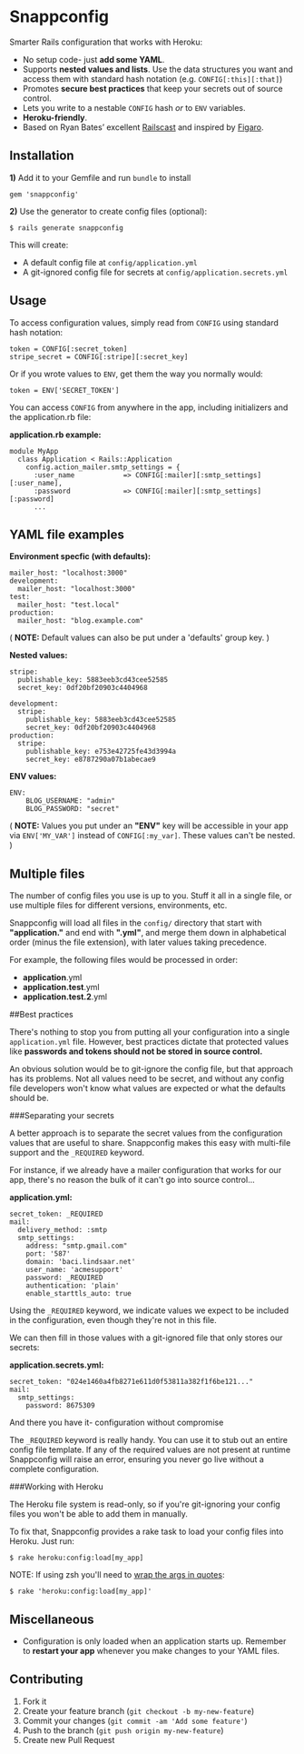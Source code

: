 # Snappconfig

Smarter Rails configuration that works with Heroku:

- No setup code- just **add some YAML**.
- Supports **nested values and lists**. Use the data structures you want and access them with standard hash notation (e.g. `CONFIG[:this][:that]`)
- Promotes **secure best practices** that keep your secrets out of source control.
- Lets you write to a nestable `CONFIG` hash *or* to  `ENV` variables.
- **Heroku-friendly**.
- Based on Ryan Bates’ excellent [Railscast](http://railscasts.com/episodes/85-yaml-configuration-revised) and inspired by [Figaro](https://github.com/laserlemon/figaro).

## Installation



**1)** Add it to your Gemfile and run `bundle` to install

    gem 'snappconfig'

**2)** Use the generator to create config files (optional):

    $ rails generate snappconfig

This will create:  

- A default config file at `config/application.yml`
- A git-ignored config file for secrets at `config/application.secrets.yml`




## Usage

To access configuration values, simply read from `CONFIG` using standard hash notation:

    token = CONFIG[:secret_token]
    stripe_secret = CONFIG[:stripe][:secret_key]

Or if you wrote values to `ENV`, get them the way you normally would:

    token = ENV['SECRET_TOKEN']

You can access `CONFIG` from anywhere in the app, including initializers and the application.rb file:

**application.rb example:**

    module MyApp
      class Application < Rails::Application
        config.action_mailer.smtp_settings = {
          :user_name            => CONFIG[:mailer][:smtp_settings][:user_name],
          :password             => CONFIG[:mailer][:smtp_settings][:password]
          ...



## YAML file examples



**Environment specfic (with defaults):**

    mailer_host: "localhost:3000"
    development:
      mailer_host: "localhost:3000"
    test:
      mailer_host: "test.local"
    production:
      mailer_host: "blog.example.com"
( **NOTE:** Default values can also be put under a 'defaults' group key. )

**Nested values:**

    stripe:
      publishable_key: 5883eeb3cd43cee52585
      secret_key: 0df20bf20903c4404968

    development:
      stripe:
        publishable_key: 5883eeb3cd43cee52585
        secret_key: 0df20bf20903c4404968      
    production:
      stripe:
        publishable_key: e753e42725fe43d3994a
        secret_key: e8787290a07b1abecae9


**ENV values:**

    ENV:
        BLOG_USERNAME: "admin"
        BLOG_PASSWORD: "secret"

( **NOTE:** Values you put under an **"ENV"** key will be accessible in your app via `ENV['MY_VAR']` instead of `CONFIG[:my_var]`. These values can't be nested. )  



## Multiple files

The number of config files you use is up to you. Stuff it all in a single file, or use multiple files for different versions, environments, etc.

Snappconfig will load all files in the `config/` directory that start with **"application."** and end with **".yml"**, and merge them down in alphabetical order (minus the file extension), with later values taking precedence.

For example, the following files would be processed in order:

- **application**.yml
- **application.test**.yml
- **application.test.2**.yml


<a name='best_practices'/>
##Best practices


There's nothing to stop you from putting all your configuration into a single `application.yml` file. However, best practices dictate that protected values like **passwords and tokens should not be stored in source control.**

An obvious solution would be to git-ignore the config file, but that approach has its problems. Not all values need to be secret, and without any config file developers won't know what values are expected or what the defaults should be.

###Separating your secrets

A better approach is to separate the secret values from the configuration values that are useful to share. Snappconfig makes this easy with multi-file support and the `_REQUIRED` keyword.


For instance, if we already have a mailer configuration that works for our app, there's no reason the bulk of it can't go into source control...


**application.yml:**

    secret_token: _REQUIRED
    mail:
      delivery_method: :smtp
      smtp_settings:
        address: "smtp.gmail.com"
        port: '587'
        domain: 'baci.lindsaar.net'
        user_name: 'acmesupport'
        password: _REQUIRED
        authentication: 'plain'
        enable_starttls_auto: true

Using the `_REQUIRED` keyword, we indicate values we expect to be included in the configuration, even though they're not in this file.

We can then fill in those values with a git-ignored file that only stores our secrets:

**application.secrets.yml:**

    secret_token: "024e1460a4fb8271e611d0f53811a382f1f6be121..."
    mail:
      smtp_settings:
        password: 8675309

And there you have it- configuration without compromise

The `_REQUIRED` keyword is really handy. You can use it to stub out an entire config file template. If any of the required values are not present at runtime Snappconfig will raise an error, ensuring you never go live without a complete configuration.

###Working with Heroku

The Heroku file system is read-only, so if you're git-ignoring your config files you won't be able to add them in manually.

To fix that, Snappconfig provides a rake task to load your config files into Heroku. Just run:

    $ rake heroku:config:load[my_app]

NOTE: If using zsh you'll need to [wrap the args in quotes](https://thoughtbot.com/blog/how-to-use-arguments-in-a-rake-task):

    $ rake 'heroku:config:load[my_app]'


## Miscellaneous

- Configuration is only loaded when an application starts up. Remember to **restart your app** whenever you make changes to your YAML files.

## Contributing

1. Fork it
2. Create your feature branch (`git checkout -b my-new-feature`)
3. Commit your changes (`git commit -am 'Add some feature'`)
4. Push to the branch (`git push origin my-new-feature`)
5. Create new Pull Request
